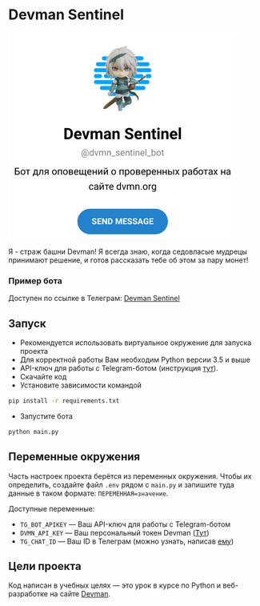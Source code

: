 # Devman Sentinel

![logo.png](.gitbook/assets/logo.png)

Я - страж башни Devman! Я всегда знаю, когда седовласые мудрецы принимают решение,
и готов рассказать тебе об этом за пару монет!

### Пример бота
Доступен по ссылке в Телеграм: [Devman Sentinel](https://t.me/dvmn_sentinel_bot/)

## Запуск

- Рекомендуется использовать виртуальное окружение для запуска проекта
- Для корректной работы Вам необходим Python версии 3.5 и выше
- API-ключ для работы с Telegram-ботом (инструкция [тут](https://way23.ru/%D1%80%D0%B5%D0%B3%D0%B8%D1%81%D1%82%D1%80%D0%B0%D1%86%D0%B8%D1%8F-%D0%B1%D0%BE%D1%82%D0%B0-%D0%B2-telegram.html)).
- Скачайте код
- Установите зависимости командой
```bash
pip install -r requirements.txt
```
- Запустите бота
```bash
python main.py
```

## Переменные окружения

Часть настроек проекта берётся из переменных окружения. Чтобы их определить, 
создайте файл `.env` рядом с `main.py` и запишите туда данные в таком 
формате: `ПЕРЕМЕННАЯ=значение`.

Доступные переменные:

- `TG_BOT_APIKEY` — Ваш API-ключ для работы с Telegram-ботом
- `DVMN_API_KEY` — Ваш персональный токен Devman ([Тут](https://dvmn.org/api/docs/))
- `TG_CHAT_ID` — Ваш ID в Телеграм (можно узнать, написав [ему](https://t.me/userinfobot))

## Цели проекта

Код написан в учебных целях — это урок в курсе по Python и веб-разработке на сайте [Devman](https://dvmn.org).